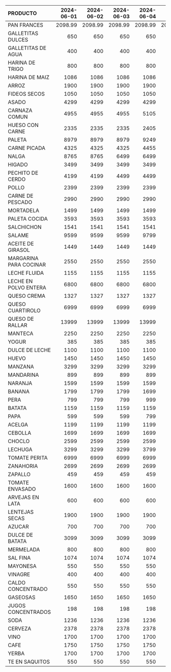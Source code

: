 | PRODUCTO               |   2024-06-01 |   2024-06-02 |   2024-06-03 |   2024-06-04 |   2024-06-05 |   2024-06-06 |   2024-06-07 |   2024-06-08 |   2024-06-09 |   2024-06-10 |   2024-06-11 |   2024-06-12 |   2024-06-13 |   2024-06-14 |   2024-06-15 |   2024-06-16 |   2024-06-17 |   2024-06-18 |   2024-06-19 |   2024-06-20 |
|:-----------------------|-------------:|-------------:|-------------:|-------------:|-------------:|-------------:|-------------:|-------------:|-------------:|-------------:|-------------:|-------------:|-------------:|-------------:|-------------:|-------------:|-------------:|-------------:|-------------:|-------------:|
| PAN FRANCES            |      2098.99 |      2098.99 |      2098.99 |      2098.99 |      2098.99 |      2098.99 |      2098.99 |      2098.99 |      2098.99 |      2098.99 |       2199   |     2199     |     2199     |     2199     |     2199     |     2199     |     2199     |     2199     |     2199     |     2199     |
| GALLETITAS DULCES      |       650    |       650    |       650    |       650    |       650    |       650    |       650    |       650    |       650    |       650    |        650   |      650     |      650     |      650     |      650     |      650     |      650     |      650     |      650     |      650     |
| GALLETITAS DE AGUA     |       400    |       400    |       400    |       400    |       400    |       400    |       400    |       450    |       450    |       450    |        450   |      450     |      450     |      450     |      450     |      450     |      450     |      450     |      450     |      450     |
| HARINA DE TRIGO        |       800    |       800    |       800    |       800    |       800    |       800    |       800    |       800    |       800    |       800    |        800   |      800     |      900     |      900     |      900     |      900     |      900     |      900     |      900     |      900     |
| HARINA DE MAIZ         |      1086    |      1086    |      1086    |      1086    |      1086    |      1086    |      1086    |      1086    |      1086    |      1086    |       1086   |     1086     |     1086     |     1086     |     1086     |     1086     |     1086     |     1086     |     1086     |     1086     |
| ARROZ                  |      1900    |      1900    |      1900    |      1900    |      1500    |      1500    |      1500    |      1500    |      1500    |      1500    |       1500   |     1500     |     1500     |     1500     |     1500     |     1500     |     1500     |     1500     |     1500     |     1500     |
| FIDEOS SECOS           |      1050    |      1050    |      1050    |      1050    |      1050    |      1050    |      1050    |      1050    |      1050    |      1050    |       1050   |     1050     |     1050     |     1050     |     1050     |     1050     |     1050     |     1050     |     1050     |     1050     |
| ASADO                  |      4299    |      4299    |      4299    |      4299    |      4299    |      4299    |      4299    |      4299    |      4299    |      4299    |       4299   |     4299     |     4299     |     5452.76  |     5452.76  |     5452.76  |     4299     |     4299     |     4299     |     4299     |
| CARNAZA COMUN          |      4955    |      4955    |      4955    |      5105    |      5105    |      5105    |      5105    |      5105    |      5105    |      5105    |       5105   |     5105     |     5105     |     5105     |     5105     |     5105     |     5105     |     5105     |     5105     |     5105     |
| HUESO CON CARNE        |      2335    |      2335    |      2335    |      2405    |      2405    |      2405    |      2405    |      2405    |      2405    |      2405    |       2405   |     2405     |     2405     |     2405     |     2405     |     2405     |     2405     |     2405     |     2405     |     2405     |
| PALETA                 |      8979    |      8979    |      8979    |      9249    |      9249    |      9249    |      9249    |      9249    |      9249    |      9249    |       9249   |     9249     |     9249     |     9249     |     9249     |     9249     |     9249     |     9249     |     9249     |     9249     |
| CARNE PICADA           |      4325    |      4325    |      4325    |      4455    |      4455    |      4455    |      4455    |      4455    |      4455    |      4455    |       4455   |     4455     |     4455     |     4455     |     4455     |     4455     |     4455     |     4455     |     4455     |     4455     |
| NALGA                  |      8765    |      8765    |      6499    |      6499    |      6499    |      6499    |      9025    |      9025    |      9025    |      9025    |       9025   |     9025     |     9025     |     9025     |     9025     |     9025     |     9025     |     9025     |     9025     |     9025     |
| HIGADO                 |      3499    |      3499    |      3499    |      3499    |      3499    |      3499    |      3499    |      3499    |      3499    |      3499    |       3499   |     3499     |     3499     |     3499     |     3499     |     3499     |     3499     |     3499     |     3499     |     3499     |
| PECHITO DE CERDO       |      4199    |      4199    |      4499    |      4499    |      4499    |      4499    |      4199    |      4199    |      4199    |      4199    |       4199   |     4199     |     4199     |     4985     |     4985     |     4985     |     4985     |     4985     |     4985     |     4985     |
| POLLO                  |      2399    |      2399    |      2399    |      2399    |      2399    |      2399    |      2399    |      2399    |      2399    |      2399    |       2399   |     2399     |     2399     |     2399     |     2399     |     2399     |     1799     |     1799     |     1799     |     2399     |
| CARNE DE PESCADO       |      2990    |      2990    |      2990    |      2990    |      2990    |      2990    |      2990    |      2990    |      2990    |      2990    |       2990   |     2990     |     2199.99  |     2990     |     2990     |     2990     |     2990     |     2990     |     2990     |     2990     |
| MORTADELA              |      1499    |      1499    |      1499    |      1499    |      1499    |      1499    |      1499    |      1499    |      1499    |      1499    |       1499   |     1499     |     1499     |     1499     |     1499     |     1499     |     1499     |     1499     |     1499     |     1499     |
| PALETA COCIDA          |      3593    |      3593    |      3593    |      3593    |      3593    |      3593    |      3593    |      3593    |      3593    |      3593    |       3593   |     3593     |     3593     |     3593     |     3593     |     3593     |     3593     |     3593     |     3593     |     3593     |
| SALCHICHON             |      1541    |      1541    |      1541    |      1541    |      1541    |      1541    |      1541    |      1541    |      1541    |      1541    |       1541   |     1541     |     1541     |     1541     |     1541     |     1541     |     1541     |     1541     |     1541     |     1541     |
| SALAME                 |      9599    |      9599    |      9599    |      9799    |      9799    |      9799    |      9799    |      9799    |      7839.2  |      7839.2  |       7839.2 |     7839.2   |     7839.2   |     7839.2   |     7839.2   |     7839.2   |     7839.2   |     7839.2   |     7839.2   |     7839.2   |
| ACEITE DE GIRASOL      |      1449    |      1449    |      1449    |      1449    |      1449    |      1449    |      1449    |      1449    |      1449    |      1449    |       1449   |     1449     |     1449     |     1449     |     1449     |     1449     |     1449     |     1449     |     1449     |     1449     |
| MARGARINA PARA COCINAR |      2550    |      2550    |      2550    |      2550    |      2550    |      2550    |      2550    |      2550    |      2550    |      2550    |       2550   |     2550     |     2550     |     2900     |     2900     |     2900     |     2900     |     2900     |     2900     |     2900     |
| LECHE FLUIDA           |      1155    |      1155    |      1155    |      1155    |      1155    |      1205    |      1205    |      1205    |      1205    |      1205    |       1205   |     1205     |     1205     |     1205     |     1205     |     1205     |     1205     |     1205     |     1205     |     1205     |
| LECHE EN POLVO ENTERA  |      6800    |      6800    |      6800    |      6800    |      6800    |      7000    |      7000    |      7000    |      7000    |      7000    |       7000   |     7000     |     7000     |     7000     |     7000     |     7000     |     7000     |     7000     |     7000     |     7300     |
| QUESO CREMA            |      1327    |      1327    |      1327    |      1327    |      1327    |      1327    |      1327    |      1327    |      1327    |      1327    |       1327   |     1327     |     1327     |     1327     |     1327     |     1327     |     1327     |     1327     |     1327     |     1327     |
| QUESO CUARTIROLO       |      6999    |      6999    |      6999    |      6999    |      6999    |      6999    |      6999    |      6999    |      6999    |      6999    |       7669   |     7669     |     7669     |     7669     |     7669     |     7669     |     7669     |     7669     |     7669     |     7890     |
| QUESO DE RALLAR        |     13999    |     13999    |     13999    |     13999    |     13999    |     13999    |     13999    |     13999    |     13999    |     13999    |      15999   |    15999     |    15999     |    15999     |    15999     |    15999     |    15999     |    15999     |    15999     |    15999     |
| MANTECA                |      2250    |      2250    |      2250    |      2250    |      2250    |      2250    |      2250    |      2250    |      2250    |      2250    |       2250   |     2250     |     2250     |     2250     |     2250     |     2250     |     2250     |     2250     |     2250     |     2250     |
| YOGUR                  |       385    |       385    |       385    |       385    |       385    |       385    |       385    |       385    |       385    |       385    |        385   |      582.029 |      582.029 |      582.029 |      582.029 |      582.029 |      582.029 |      582.029 |      582.029 |      582.029 |
| DULCE DE LECHE         |      1100    |      1100    |      1100    |      1100    |      1100    |      1250    |      1250    |      1250    |      1250    |      1250    |       1250   |     1250     |     1250     |     1250     |     1250     |     1250     |     1250     |     1250     |     1250     |     1700     |
| HUEVO                  |      1450    |      1450    |      1450    |      1450    |      1450    |      1450    |      1450    |      1450    |      1450    |      1450    |       1450   |     1450     |     1450     |     1450     |     1450     |     1450     |     1450     |     1450     |     1450     |     1450     |
| MANZANA                |      3299    |      3299    |      3299    |      3299    |      3299    |      3299    |      3299    |      3299    |      3299    |      3299    |       3299   |     3299     |     3299     |     2910.65  |     2910.65  |     2910.65  |     2910.65  |     2910.65  |     2910.65  |     2910.65  |
| MANDARINA              |       899    |       899    |       899    |       899    |       899    |       899    |       899    |       899    |       899    |       899    |        899   |      899     |      899     |      799     |      799     |      799     |      799     |      799     |      799     |      799     |
| NARANJA                |      1599    |      1599    |      1599    |      1599    |      1599    |      1599    |      2499    |      1599    |      1599    |      2499    |       1299   |     1299     |     1299     |      999     |      999     |      999     |      999     |      999     |      999     |      999     |
| BANANA                 |      1799    |      1799    |      1799    |      1699    |      1699    |      1699    |      1699    |      1699    |      1699    |      1699    |       1799   |     1799     |     1799     |     1799     |     1799     |     1799     |     1799     |     1799     |     1799     |     1999     |
| PERA                   |       799    |       799    |       799    |       999    |       999    |       999    |       999    |       999    |       999    |       999    |        999   |      999     |      999     |      999     |      999     |      999     |      999     |      999     |      999     |      999     |
| BATATA                 |      1159    |      1159    |      1159    |      1159    |      1199    |      1199    |      1199    |      1199    |      1199    |      1199    |       1199   |     1199     |     1199     |     1199     |     1199     |     1199     |     1199     |     1199     |     1199     |     1199     |
| PAPA                   |       599    |       599    |       599    |       799    |       799    |       799    |       799    |       799    |       799    |       799    |        799   |      799     |      799     |      799     |      799     |      799     |      799     |      799     |      899     |      899     |
| ACELGA                 |      1199    |      1199    |      1199    |      1199    |      1199    |      1199    |      1199    |      1199    |      1199    |      1199    |       1199   |     1199     |     1199     |     1199     |     1199     |     1199     |     1199     |     1199     |     1199     |     1199     |
| CEBOLLA                |      1699    |      1699    |      1699    |      1699    |      1699    |      1699    |      1699    |      1699    |      1699    |      1699    |       1699   |     1699     |     1699     |     1199     |     1199     |     1199     |     1199     |     1199     |     1199     |     1199     |
| CHOCLO                 |      2599    |      2599    |      2599    |      2599    |      2599    |      2599    |      2599    |      2599    |      2599    |      2599    |       2599   |     2599     |     2599     |     2599     |     2599     |     2599     |     2599     |     1999     |     1999     |     1999     |
| LECHUGA                |      3299    |      3299    |      3299    |      3799    |      3799    |      3799    |      3899    |      3899    |      3899    |      2999    |       2999   |     2999     |     2999     |     3799     |     3799     |     3799     |     3899     |     3699     |     3699     |     3699     |
| TOMATE PERITA          |      6999    |      6999    |      6999    |      6999    |      6999    |      6999    |      6999    |      6999    |      6999    |      6999    |       6599   |     6599     |     5999     |     5999     |     5999     |     5999     |     5999     |     4999     |     4999     |     4299     |
| ZANAHORIA              |      2699    |      2699    |      2699    |      2699    |      2699    |      2699    |      2699    |      2699    |      2699    |      2699    |       2799   |     2799     |     2799     |     2799     |     2799     |     2799     |     2799     |     2799     |     2799     |     2799     |
| ZAPALLO                |       459    |       459    |       459    |       459    |       459    |       459    |       459    |       459    |       459    |       459    |        459   |      459     |      459     |      459     |      459     |      459     |      459     |      459     |      459     |      329     |
| TOMATE ENVASADO        |      1600    |      1600    |      1600    |      1600    |      1600    |      1700    |      1700    |      1700    |      1700    |      1700    |       1700   |     1700     |     1700     |     1700     |     1700     |     1700     |     1700     |     1700     |     1700     |     1800     |
| ARVEJAS EN LATA        |       600    |       600    |       600    |       600    |       600    |       600    |       600    |       600    |       600    |       600    |        600   |      600     |      600     |      600     |      600     |      600     |      600     |      600     |      600     |      600     |
| LENTEJAS SECAS         |      1900    |      1900    |      1900    |      1900    |      1900    |      1900    |      1900    |      1900    |      1900    |      1900    |       1900   |     1900     |     1900     |     1900     |     1900     |     1900     |     1900     |     1900     |     1900     |     1900     |
| AZUCAR                 |       700    |       700    |       700    |       700    |       700    |       750    |       750    |       750    |       750    |       750    |        750   |      750     |      750     |      750     |      750     |      750     |      750     |      750     |      750     |      750     |
| DULCE DE BATATA        |      3099    |      3099    |      3099    |      3099    |      3199    |      3199    |      3199    |      3199    |      3199    |      3199    |       3199   |     3199     |     3199     |     3199     |     3199     |     3199     |     3199     |     3199     |     3199     |     3199     |
| MERMELADA              |       800    |       800    |       800    |       800    |       800    |       800    |       800    |       800    |       800    |       800    |        800   |      800     |      800     |      800     |      800     |      800     |      800     |      800     |      800     |      800     |
| SAL FINA               |      1074    |      1074    |      1074    |      1074    |      1074    |      1074    |      1074    |      1074    |      1074    |      1074    |       1074   |     1110     |     1110     |     1110     |     1110     |     1110     |     1110     |     1110     |     1110     |     1110     |
| MAYONESA               |       550    |       550    |       550    |       550    |       550    |       550    |       550    |       550    |       550    |       550    |        550   |      550     |      550     |      550     |      550     |      550     |      550     |      550     |      550     |      550     |
| VINAGRE                |       400    |       400    |       400    |       400    |       400    |       450    |       450    |       450    |       450    |       450    |        450   |      450     |      450     |      450     |      450     |      450     |      450     |      450     |      450     |      700     |
| CALDO CONCENTRADO      |       550    |       550    |       550    |       550    |       550    |       700    |       700    |       700    |       700    |       700    |        700   |      700     |      700     |      700     |      700     |      700     |      700     |      700     |      700     |      700     |
| GASEOSAS               |      1650    |      1650    |      1650    |      1650    |      1650    |      1650    |      1650    |      1650    |      1650    |      1650    |       1650   |     1650     |     1650     |     1650     |     1650     |     1650     |     1650     |     1650     |     1650     |     1650     |
| JUGOS CONCENTRADOS     |       198    |       198    |       198    |       198    |       198    |       198    |       198    |       198    |       197    |       197    |        197   |      195     |      195     |      195     |      195     |      195     |      195     |      195     |      195     |      195     |
| SODA                   |      1236    |      1236    |      1236    |      1236    |      1236    |      1236    |      1236    |      1236    |      1300    |      1300    |       1300   |     1300     |     1300     |     1300     |     1300     |     1300     |     1300     |     1300     |     1300     |     1300     |
| CERVEZA                |      2378    |      2378    |      2378    |      2378    |      2378    |      2378    |      2378    |      2378    |      2378    |      2378    |       2378   |     2378     |     2378     |     2378     |     2378     |     2378     |     2378     |     2378     |     2378     |     2378     |
| VINO                   |      1700    |      1700    |      1700    |      1700    |      1700    |      1700    |      1700    |      1700    |      1700    |      1700    |       1700   |     1700     |     1700     |     1700     |     1700     |     1700     |     1700     |     1700     |     1700     |     1700     |
| CAFE                   |      1750    |      1750    |      1750    |      1750    |      1750    |      1850    |      1850    |      1850    |      1850    |      1850    |       1850   |     1850     |     1850     |     1850     |     1850     |     1850     |     1850     |     1850     |     1850     |     1900     |
| YERBA                  |      1700    |      1700    |      1700    |      1700    |      1700    |      1700    |      1700    |      1700    |      1700    |      1700    |       1700   |     1700     |     1700     |     1700     |     1700     |     1700     |     1700     |     1700     |     1700     |     1700     |
| TE EN SAQUITOS         |       550    |       550    |       550    |       550    |       550    |       600    |       600    |       600    |       600    |       600    |        600   |      600     |      600     |      600     |      600     |      600     |      600     |      600     |      600     |      650     |
